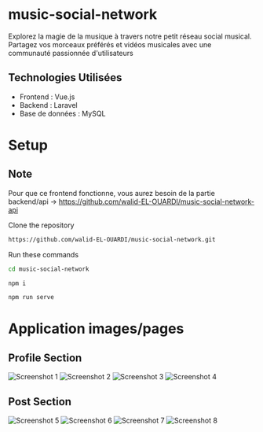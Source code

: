 # music-social-network

Explorez la magie de la musique à travers notre petit réseau social musical. Partagez vos morceaux préférés et vidéos musicales avec une communauté passionnée d'utilisateurs 

## Technologies Utilisées

- Frontend : Vue.js
- Backend : Laravel
- Base de données : MySQL

# Setup

## Note

Pour que ce frontend fonctionne, vous aurez besoin de la partie backend/api -> https://github.com/walid-EL-OUARDI/music-social-network-api 

Clone the repository

```sh
https://github.com/walid-EL-OUARDI/music-social-network.git
```

Run these commands

```sh
cd music-social-network

npm i

npm run serve
```

# Application images/pages

## Profile Section

![Screenshot 1](/project_screenshots/Screenshot%201.jpg)
![Screenshot 2](/project_screenshots/Screenshot%202.jpg)
![Screenshot 3](/project_screenshots/Screenshot%203.png)
![Screenshot 4](/project_screenshots/Screenshot%204.png)


## Post Section

![Screenshot 5](/project_screenshots/Screenshot%205.png)
![Screenshot 6](/project_screenshots/Screenshot%206.png)
![Screenshot 7](/project_screenshots/Screenshot%207.png)
![Screenshot 8](/project_screenshots/Screenshot%208.png)




